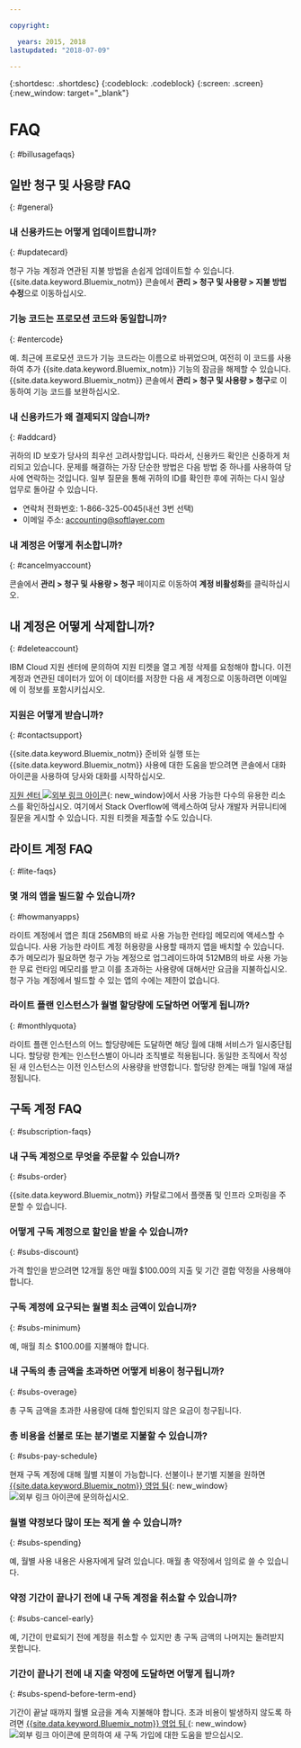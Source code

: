 ```yaml
---

copyright:

  years: 2015, 2018
lastupdated: "2018-07-09"

---
```


{:shortdesc: .shortdesc}
{:codeblock: .codeblock}
{:screen: .screen}
{:new_window: target="_blank"}

# FAQ
{: #billusagefaqs} 

## 일반 청구 및 사용량 FAQ
{: #general}

### 내 신용카드는 어떻게 업데이트합니까?
{: #updatecard}

청구 가능 계정과 연관된 지불 방법을 손쉽게 업데이트할 수 있습니다. {{site.data.keyword.Bluemix_notm}} 콘솔에서 **관리 > 청구 및 사용량 > 지불 방법 수정**으로 이동하십시오. 

### 기능 코드는 프로모션 코드와 동일합니까? 
{: #entercode}

예. 최근에 프로모션 코드가 기능 코드라는 이름으로 바뀌었으며, 여전히 이 코드를 사용하여 추가 {{site.data.keyword.Bluemix_notm}} 기능의 잠금을 해제할 수 있습니다. {{site.data.keyword.Bluemix_notm}} 콘솔에서 **관리 > 청구 및 사용량 > 청구**로 이동하여 기능 코드를 보완하십시오. 

### 내 신용카드가 왜 결제되지 않습니까?
{: #addcard}

귀하의 ID 보호가 당사의 최우선 고려사항입니다. 따라서, 신용카드 확인은 신중하게 처리되고 있습니다. 문제를 해결하는 가장 단순한 방법은 다음 방법 중 하나를 사용하여 당사에 연락하는 것입니다. 일부 질문을 통해 귀하의 ID를 확인한 후에 귀하는 다시 일상 업무로 돌아갈 수 있습니다. 

   * 연락처 전화번호: 1-866-325-0045(내선 3번 선택)
   * 이메일 주소: accounting@softlayer.com

### 내 계정은 어떻게 취소합니까?
{: #cancelmyaccount}

콘솔에서 **관리 > 청구 및 사용량 > 청구** 페이지로 이동하여 **계정 비활성화**를 클릭하십시오.

## 내 계정은 어떻게 삭제합니까?
{: #deleteaccount}

IBM Cloud 지원 센터에 문의하여 지원 티켓을 열고 계정 삭제를 요청해야 합니다. 이전 계정과 연관된 데이터가 있어 이 데이터를 저장한 다음 새 계정으로 이동하려면 이메일에 이 정보를 포함시키십시오.

### 지원은 어떻게 받습니까?
{: #contactsupport}

{{site.data.keyword.Bluemix_notm}} 준비와 실행 또는 {{site.data.keyword.Bluemix_notm}} 사용에 대한 도움을 받으려면 콘솔에서 대화 아이콘을 사용하여 당사와 대화를 시작하십시오. 

[지원 센터 ![외부 링크 아이콘](../icons/launch-glyph.svg)](https://console.bluemix.net/unifiedsupport/supportcenter){: new_window}에서 사용 가능한 다수의 유용한 리소스를 확인하십시오. 여기에서 Stack Overflow에 액세스하여 당사 개발자 커뮤니티에 질문을 게시할 수 있습니다. 지원 티켓을 제출할 수도 있습니다.  

## 라이트 계정 FAQ
{: #lite-faqs}

### 몇 개의 앱을 빌드할 수 있습니까?
{: #howmanyapps}

라이트 계정에서 앱은 최대 256MB의 바로 사용 가능한 런타임 메모리에 액세스할 수 있습니다. 사용 가능한 라이트 계정 허용량을 사용할 때까지 앱을 배치할 수 있습니다. 추가 메모리가 필요하면 청구 가능 계정으로 업그레이드하여 512MB의 바로 사용 가능한 무료 런타임 메모리를 받고 이를 초과하는 사용량에 대해서만 요금을 지불하십시오. 청구 가능 계정에서 빌드할 수 있는 앱의 수에는 제한이 없습니다.

### 라이트 플랜 인스턴스가 월별 할당량에 도달하면 어떻게 됩니까?
{: #monthlyquota}

라이트 플랜 인스턴스의 어느 할당량에든 도달하면 해당 월에 대해 서비스가 일시중단됩니다. 할당량 한계는 인스턴스별이 아니라 조직별로 적용됩니다. 동일한 조직에서 작성된 새 인스턴스는 이전 인스턴스의 사용량을 반영합니다. 할당량 한계는 매월 1일에 재설정됩니다.

## 구독 계정 FAQ
{: #subscription-faqs}

### 내 구독 계정으로 무엇을 주문할 수 있습니까? 
{: #subs-order}

{{site.data.keyword.Bluemix_notm}} 카탈로그에서 플랫폼 및 인프라 오퍼링을 주문할 수 있습니다.

### 어떻게 구독 계정으로 할인을 받을 수 있습니까? 
{: #subs-discount}

가격 할인을 받으려면 12개월 동안 매월 $100.00의 지출 및 기간 결합 약정을 사용해야 합니다. 

### 구독 계정에 요구되는 월별 최소 금액이 있습니까? 
{: #subs-minimum}

예, 매월 최소 $100.00를 지불해야 합니다.

### 내 구독의 총 금액을 초과하면 어떻게 비용이 청구됩니까?
{: #subs-overage}

총 구독 금액을 초과한 사용량에 대해 할인되지 않은 요금이 청구됩니다.

### 총 비용을 선불로 또는 분기별로 지불할 수 있습니까?
{: #subs-pay-schedule}

현재 구독 계정에 대해 월별 지불이 가능합니다. 선불이나 분기별 지불을 원하면 [{{site.data.keyword.Bluemix_notm}} 영업 팀](https://www.ibm.com/cloud-computing/bluemix/contact-us){: new_window} ![외부 링크 아이콘](../icons/launch-glyph.svg)에 문의하십시오.

### 월별 약정보다 많이 또는 적게 쓸 수 있습니까?  
{: #subs-spending}

예, 월별 사용 내용은 사용자에게 달려 있습니다. 매월 총 약정에서 임의로 쓸 수 있습니다. 

### 약정 기간이 끝나기 전에 내 구독 계정을 취소할 수 있습니까?  
{: #subs-cancel-early}

예, 기간이 만료되기 전에 계정을 취소할 수 있지만 총 구독 금액의 나머지는 돌려받지 못합니다. 

### 기간이 끝나기 전에 내 지출 약정에 도달하면 어떻게 됩니까?  
{: #subs-spend-before-term-end}

기간이 끝날 때까지 월별 요금을 계속 지불해야 합니다. 초과 비용이 발생하지 않도록 하려면 [{{site.data.keyword.Bluemix_notm}} 영업 팀 ](https://www.ibm.com/cloud-computing/bluemix/contact-us){: new_window} ![외부 링크 아이콘](../icons/launch-glyph.svg)에 문의하여 새 구독 가입에 대한 도움을 받으십시오. 















